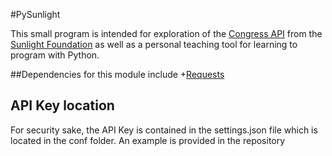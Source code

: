 #PySunlight

This small program is intended for exploration of the [Congress API](http://sunlightlabs.github.io/congress/) from the [Sunlight Foundation](http://sunlightfoundation.com) as well as a personal teaching tool for learning to program with Python.


##Dependencies for this module include
+[Requests](http://docs.python-requests.org/en/latest/)

## API Key location
For security sake,  the API Key is contained in the settings.json file which is located in the conf folder. An example is provided in the repository
